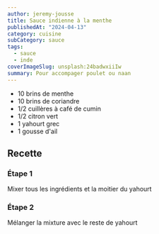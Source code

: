 ```yaml
---
author: jeremy-jousse
title: Sauce indienne à la menthe
publishedAt: "2024-04-13"
category: cuisine
subCategory: sauce
tags:
  - sauce
  - inde
coverImageSlug: unsplash:24badwxiiIw
summary: Pour accompager poulet ou naan
---
```


- 10 brins de menthe
- 10 brins de coriandre
- 1/2 cuillères à café de cumin
- 1/2 citron vert
- 1 yahourt grec
- 1 gousse d'ail

## Recette

### Étape 1

Mixer tous les ingrédients et la moitier du yahourt

### Étape 2

Mélanger la mixture avec le reste de yahourt
